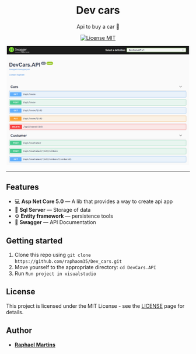 <h1 align="center">
<br>
Dev cars
</h1>
<p align="center">
Api to buy a car 🚗
</p>

<p align="center">
  <a href="https://opensource.org/licenses/MIT">
    <img src="https://img.shields.io/badge/License-MIT-blue.svg" alt="License MIT">
  </a>
</p>

<div align="center">
<img src="/devcars.PNG" width="500" />

</div>

<hr />

## Features

- 💻 **Asp Net Core  5.0** — A lib that provides a way to create api app
- 🎲 **Sql Server** — Storage of data
- ⚙ **Entity framework** —  persistence tools
- 📄 **Swagger** —  API Documentation 



## Getting started

1. Clone this repo using `git clone https://github.com/raphaom35/Dev_cars.git`
2. Move yourself to the appropriate directory: `cd DevCars.API`<br />
3. Run `Run project in visualstudio`


## License

This project is licensed under the MIT License - see the [LICENSE](https://opensource.org/licenses/MIT) page for details.

## Author

- [**Raphael Martins**](https://www.linkedin.com/in/raphaelmartinsdev)
